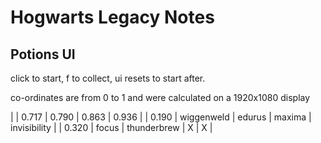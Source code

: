 # Hogwarts Legacy Notes

## Potions UI

click to start, f to collect, ui resets to start after.

co-ordinates are from 0 to 1 and were calculated on a 1920x1080 display

|       | 0.717        | 0.790        | 0.863        | 0.936        |
| 0.190 | wiggenweld   | edurus       | maxima       | invisibility |
| 0.320 | focus        | thunderbrew  | X            | X            |
